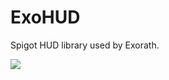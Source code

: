 # ExoHUD
Spigot HUD library used by Exorath.

[![](https://jitpack.io/v/Exorath/ExoHUD.svg)](https://jitpack.io/#Exorath/ExoHUD)
